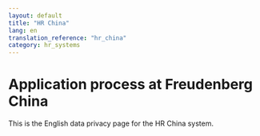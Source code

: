 ```yaml
---
layout: default
title: "HR China"
lang: en
translation_reference: "hr_china"
category: hr_systems
---
```


# Application process at Freudenberg China

This is the English data privacy page for the HR China system.
